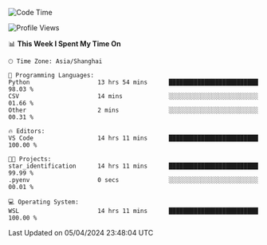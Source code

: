 <!--START_SECTION:waka-->
![Code Time](http://img.shields.io/badge/Code%20Time-1%2C600%20hrs%2014%20mins-blue)

![Profile Views](http://img.shields.io/badge/Profile%20Views-0-blue)

📊 **This Week I Spent My Time On** 

```text
🕑︎ Time Zone: Asia/Shanghai

💬 Programming Languages: 
Python                   13 hrs 54 mins      █████████████████████████   98.03 % 
CSV                      14 mins             ░░░░░░░░░░░░░░░░░░░░░░░░░   01.66 % 
Other                    2 mins              ░░░░░░░░░░░░░░░░░░░░░░░░░   00.31 % 

🔥 Editors: 
VS Code                  14 hrs 11 mins      █████████████████████████   100.00 % 

🐱‍💻 Projects: 
star_identification      14 hrs 11 mins      █████████████████████████   99.99 % 
.pyenv                   0 secs              ░░░░░░░░░░░░░░░░░░░░░░░░░   00.01 % 

💻 Operating System: 
WSL                      14 hrs 11 mins      █████████████████████████   100.00 % 
```


 Last Updated on 05/04/2024 23:48:04 UTC
<!--END_SECTION:waka-->